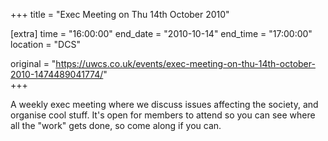 +++
title = "Exec Meeting on Thu 14th October 2010"

[extra]
time = "16:00:00"
end_date = "2010-10-14"
end_time = "17:00:00"
location = "DCS"

original = "https://uwcs.co.uk/events/exec-meeting-on-thu-14th-october-2010-1474489041774/"    
+++

A weekly exec meeting where we discuss issues affecting the society, and organise cool stuff. It's open for members to attend so you can see where all the "work" gets done, so come along if you can.

